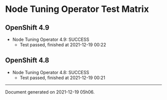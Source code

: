 
Node Tuning Operator Test Matrix
================================

OpenShift 4.9
-------------



* Node Tuning Operator 4.9: SUCCESS
  - Test passed, finished at 2021-12-19 00:22

OpenShift 4.8
-------------



* Node Tuning Operator 4.8: SUCCESS
  - Test passed, finished at 2021-12-19 00:21

---
Document generated on 2021-12-19 05h06.
